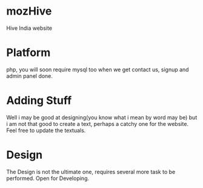 mozHive
=======

Hive India website
# Platform
php, you will soon require mysql too when we get contact us, signup and admin panel done.

# Adding Stuff
Well i may be good at designing(you know what i mean by word may be) but i am not that good to create a text, perhaps a catchy one for the website.
Feel free to update the textuals.

# Design
The Design is not the ultimate one, requires several more task to be performed. Open for Developing.
